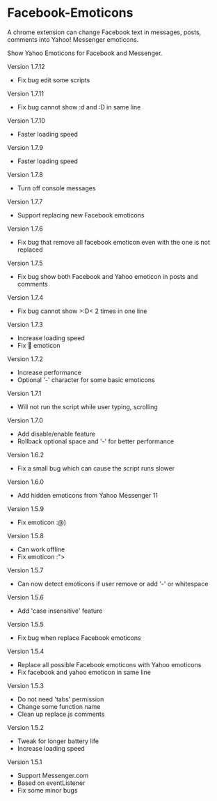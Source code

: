 # Facebook-Emoticons
A chrome extension can change Facebook text in messages, posts, comments into Yahoo! Messenger emoticons.

Show Yahoo Emoticons for Facebook and Messenger.

Version 1.7.12
- Fix bug edit some scripts

Version 1.7.11
- Fix bug cannot show :d and :D in same line

Version 1.7.10
- Faster loading speed

Version 1.7.9
- Faster loading speed

Version 1.7.8
- Turn off console messages

Version 1.7.7
- Support replacing new Facebook emoticons

Version 1.7.6
- Fix bug that remove all facebook emoticon even with the one is not replaced

Version 1.7.5
- Fix bug show both Facebook and Yahoo emoticon in posts and comments

Version 1.7.4
- Fix bug cannot show >:D< 2 times in one line

Version 1.7.3
- Increase loading speed
- Fix :poop: emoticon

Version 1.7.2
- Increase performance
- Optional '-' character for some basic emoticons

Version 1.7.1
- Will not run the script while user typing, scrolling

Version 1.7.0
- Add disable/enable feature
- Rollback optional space and '-' for better performance

Version 1.6.2
- Fix a small bug which can cause the script runs slower

Version 1.6.0
- Add hidden emoticons from Yahoo Messenger 11

Version 1.5.9
- Fix emoticon :@)

Version 1.5.8
- Can work offline
- Fix emoticon :">

Version 1.5.7
- Can now detect emoticons if user remove or add '-' or whitespace

Version 1.5.6
- Add 'case insensitive' feature

Version 1.5.5
- Fix bug when replace Facebook emoticons

Version 1.5.4
- Replace all possible Facebook emoticons with Yahoo emoticons
- Fix facebook and yahoo emoticon in same line

Version 1.5.3
- Do not need 'tabs' permission
- Change some function name
- Clean up replace.js comments

Version 1.5.2
- Tweak for longer battery life
- Increase loading speed

Version 1.5.1
- Support Messenger.com
- Based on eventListener
- Fix some minor bugs
